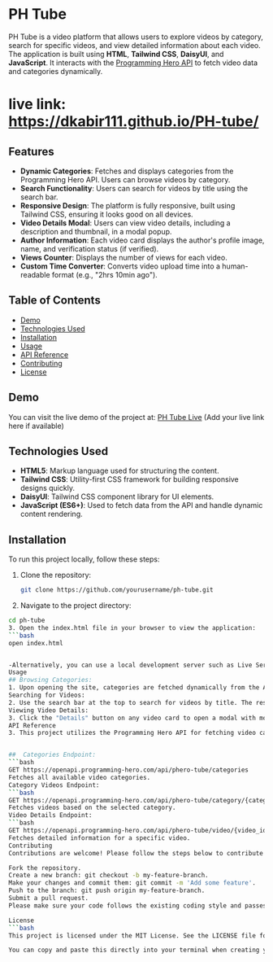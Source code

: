 # PH Tube

PH Tube is a video platform that allows users to explore videos by category, search for specific videos, and view detailed information about each video. The application is built using **HTML**, **Tailwind CSS**, **DaisyUI**, and **JavaScript**. It interacts with the [Programming Hero API](https://openapi.programming-hero.com/api/phero-tube) to fetch video data and categories dynamically.

 # live link: https://dkabir111.github.io/PH-tube/
## Features

- **Dynamic Categories**: Fetches and displays categories from the Programming Hero API. Users can browse videos by category.
- **Search Functionality**: Users can search for videos by title using the search bar.
- **Responsive Design**: The platform is fully responsive, built using Tailwind CSS, ensuring it looks good on all devices.
- **Video Details Modal**: Users can view video details, including a description and thumbnail, in a modal popup.
- **Author Information**: Each video card displays the author's profile image, name, and verification status (if verified).
- **Views Counter**: Displays the number of views for each video.
- **Custom Time Converter**: Converts video upload time into a human-readable format (e.g., "2hrs 10min ago").

## Table of Contents

- [Demo](#demo)
- [Technologies Used](#technologies-used)
- [Installation](#installation)
- [Usage](#usage)
- [API Reference](#api-reference)
- [Contributing](#contributing)
- [License](#license)

## Demo

You can visit the live demo of the project at: [PH Tube Live](#) (Add your live link here if available)

## Technologies Used

- **HTML5**: Markup language used for structuring the content.
- **Tailwind CSS**: Utility-first CSS framework for building responsive designs quickly.
- **DaisyUI**: Tailwind CSS component library for UI elements.
- **JavaScript (ES6+)**: Used to fetch data from the API and handle dynamic content rendering.

## Installation

To run this project locally, follow these steps:

1. Clone the repository:

   ```bash
   git clone https://github.com/yourusername/ph-tube.git
   
2. Navigate to the project directory:
  ```bash
cd ph-tube
3. Open the index.html file in your browser to view the application:
 ```bash
open index.html


-Alternatively, you can use a local development server such as Live Server for a better development experience.
Usage
## Browsing Categories:
1. Upon opening the site, categories are fetched dynamically from the API. You can click on any category to view the videos available in that category.
Searching for Videos:
2. Use the search bar at the top to search for videos by title. The results will automatically update as you type.
Viewing Video Details:
3. Click the "Details" button on any video card to open a modal with more detailed information about the selected video.
API Reference
3. This project utilizes the Programming Hero API for fetching video categories and video details.


##  Categories Endpoint:
 ```bash
GET https://openapi.programming-hero.com/api/phero-tube/categories
Fetches all available video categories.
Category Videos Endpoint:
 ```bash
GET https://openapi.programming-hero.com/api/phero-tube/category/{category_id}
Fetches videos based on the selected category.
Video Details Endpoint:
 ```bash
GET https://openapi.programming-hero.com/api/phero-tube/video/{video_id}
Fetches detailed information for a specific video.
Contributing
Contributions are welcome! Please follow the steps below to contribute to this project:

Fork the repository.
Create a new branch: git checkout -b my-feature-branch.
Make your changes and commit them: git commit -m 'Add some feature'.
Push to the branch: git push origin my-feature-branch.
Submit a pull request.
Please make sure your code follows the existing coding style and passes all linting checks.

License
 ```bash
This project is licensed under the MIT License. See the LICENSE file for details.

You can copy and paste this directly into your terminal when creating your `README.md` file, and it is fully supported by GitHub markdown.







